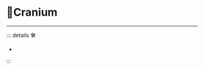 # 🔷<soma>Cranium</soma>

---

<!-- =================================================== -->
<!-- =================================================== -->
<!-- =================================================== -->
<!-- =================================================== -->
<!-- =================================================== -->
::: details 🛠

-

:::
